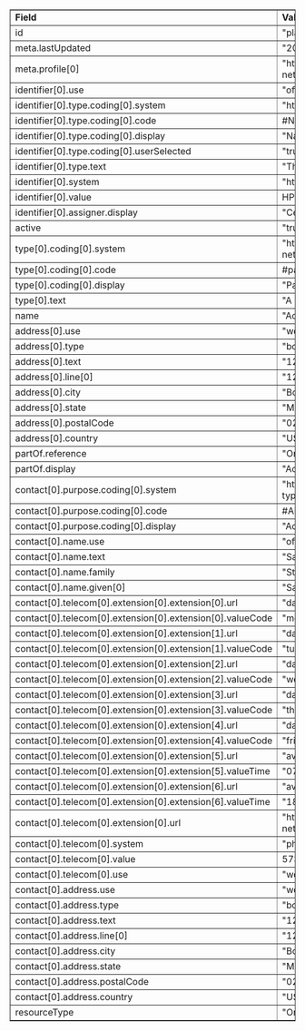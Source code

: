 <table border="1"><tr><td><b>Field</b></td><td><b>Value</b></td></tr>
<tr><td>id</td><td>
"plannet-network-HPID010000"
</td></tr>
<tr><td>meta.lastUpdated</td><td>
"2020-08-17T10:03:10Z"
</td></tr>
<tr><td>meta.profile[0]</td><td>"http://hl7.org/fhir/us/davinci-pdex-plan-net/StructureDefinition/plannet-Network"</td>
<tr><td>identifier[0].use</td><td>
"official"
</td></tr>
<tr><td>identifier[0].type.coding[0].system</td><td>
"http://terminology.hl7.org/CodeSystem/v2-0203"
</td></tr>
<tr><td>identifier[0].type.coding[0].code</td><td>
#NIIP
</td></tr>
<tr><td>identifier[0].type.coding[0].display</td><td>
"National Insurance Payor Identifier (Payor)"
</td></tr>
<tr><td>identifier[0].type.coding[0].userSelected</td><td>
"true"
</td></tr>
<tr><td>identifier[0].type.text</td><td>
"The Health Plan Identifier (HPID)"
</td></tr>
<tr><td>identifier[0].system</td><td>
"https://www.qhpcertification.cms.gov/s/QHP"
</td></tr>
<tr><td>identifier[0].value</td><td>
HPID010000
</td></tr>
<tr><td>identifier[0].assigner.display</td><td>
"Centers for Medicare and Medicaid Services"
</td></tr>
<tr><td>active</td><td>
"true"
</td></tr>
<tr><td>type[0].coding[0].system</td><td>
"http://hl7.org/fhir/us/davinci-pdex-plan-net/CodeSystem/OrgTypeCS"
</td></tr>
<tr><td>type[0].coding[0].code</td><td>
#payer
</td></tr>
<tr><td>type[0].coding[0].display</td><td>
"Payer"
</td></tr>
<tr><td>type[0].text</td><td>
"A healthcare payer"
</td></tr>
<tr><td>name</td><td>
"Acme of Massechusetts Preferred Provider Network"
</td></tr>
<tr><td>address[0].use</td><td>
"work"
</td></tr>
<tr><td>address[0].type</td><td>
"both"
</td></tr>
<tr><td>address[0].text</td><td>
"120 St James Ave, Boston, MA 02101"
</td></tr>
<tr><td>address[0].line[0]</td><td>"120 St James Ave"</td>
<tr><td>address[0].city</td><td>
"Boston"
</td></tr>
<tr><td>address[0].state</td><td>
"MA"
</td></tr>
<tr><td>address[0].postalCode</td><td>
"02101"
</td></tr>
<tr><td>address[0].country</td><td>
"USA"
</td></tr>
<tr><td>partOf.reference</td><td>
"Organization/plannet-organization-1230210000"
</td></tr>
<tr><td>partOf.display</td><td>
"Acme Insurance Co"
</td></tr>
<tr><td>contact[0].purpose.coding[0].system</td><td>
"http://terminology.hl7.org/CodeSystem/contactentity-type"
</td></tr>
<tr><td>contact[0].purpose.coding[0].code</td><td>
#ADMIN
</td></tr>
<tr><td>contact[0].purpose.coding[0].display</td><td>
"Administrative"
</td></tr>
<tr><td>contact[0].name.use</td><td>
"official"
</td></tr>
<tr><td>contact[0].name.text</td><td>
"Sandy Stark"
</td></tr>
<tr><td>contact[0].name.family</td><td>
"Stark"
</td></tr>
<tr><td>contact[0].name.given[0]</td><td>"Sandy"</td>
<tr><td>contact[0].telecom[0].extension[0].extension[0].url</td><td>
"daysOfWeek"
</td></tr>
<tr><td>contact[0].telecom[0].extension[0].extension[0].valueCode</td><td>
"mon"
</td></tr>
<tr><td>contact[0].telecom[0].extension[0].extension[1].url</td><td>
"daysOfWeek"
</td></tr>
<tr><td>contact[0].telecom[0].extension[0].extension[1].valueCode</td><td>
"tue"
</td></tr>
<tr><td>contact[0].telecom[0].extension[0].extension[2].url</td><td>
"daysOfWeek"
</td></tr>
<tr><td>contact[0].telecom[0].extension[0].extension[2].valueCode</td><td>
"wed"
</td></tr>
<tr><td>contact[0].telecom[0].extension[0].extension[3].url</td><td>
"daysOfWeek"
</td></tr>
<tr><td>contact[0].telecom[0].extension[0].extension[3].valueCode</td><td>
"thu"
</td></tr>
<tr><td>contact[0].telecom[0].extension[0].extension[4].url</td><td>
"daysOfWeek"
</td></tr>
<tr><td>contact[0].telecom[0].extension[0].extension[4].valueCode</td><td>
"fri"
</td></tr>
<tr><td>contact[0].telecom[0].extension[0].extension[5].url</td><td>
"availableStartTime"
</td></tr>
<tr><td>contact[0].telecom[0].extension[0].extension[5].valueTime</td><td>
"07:00:00"
</td></tr>
<tr><td>contact[0].telecom[0].extension[0].extension[6].url</td><td>
"availableEndTime"
</td></tr>
<tr><td>contact[0].telecom[0].extension[0].extension[6].valueTime</td><td>
"18:00:00"
</td></tr>
<tr><td>contact[0].telecom[0].extension[0].url</td><td>
"http://hl7.org/fhir/us/davinci-pdex-plan-net/StructureDefinition/contactpoint-availabletime"
</td></tr>
<tr><td>contact[0].telecom[0].system</td><td>
"phone"
</td></tr>
<tr><td>contact[0].telecom[0].value</td><td>
573.176.3811 x181
</td></tr>
<tr><td>contact[0].telecom[0].use</td><td>
"work"
</td></tr>
<tr><td>contact[0].address.use</td><td>
"work"
</td></tr>
<tr><td>contact[0].address.type</td><td>
"both"
</td></tr>
<tr><td>contact[0].address.text</td><td>
"120 St James Ave, Boston, MA 02101"
</td></tr>
<tr><td>contact[0].address.line[0]</td><td>"120 St James Ave"</td>
<tr><td>contact[0].address.city</td><td>
"Boston"
</td></tr>
<tr><td>contact[0].address.state</td><td>
"MA"
</td></tr>
<tr><td>contact[0].address.postalCode</td><td>
"02101"
</td></tr>
<tr><td>contact[0].address.country</td><td>
"USA"
</td></tr>
<tr><td>resourceType</td><td>
"Organization"
</td></tr>
</table>
